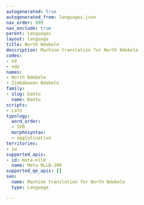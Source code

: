 ```yaml
---
autogenerated: true
autogenerated_from: languages.json
nav_order: 999
nav_exclude: true
parent: Languages
layout: language
title: North Ndebele
description: Machine translation for North Ndebele
codes:
- nd
- nde
names:
- North Ndebele
- Zimbabwean Ndebele
family:
- slug: bantu
  name: Bantu
scripts:
- Latn
typology:
  word_order:
  - SVO
  morphosyntax:
  - agglutinative
territories:
- zw
supported_apis:
- id: meta-nllb
  name: Meta NLLB-200
supported_qe_apis: []
seo:
  name: Machine translation for North Ndebele
  type: Language

---
```


